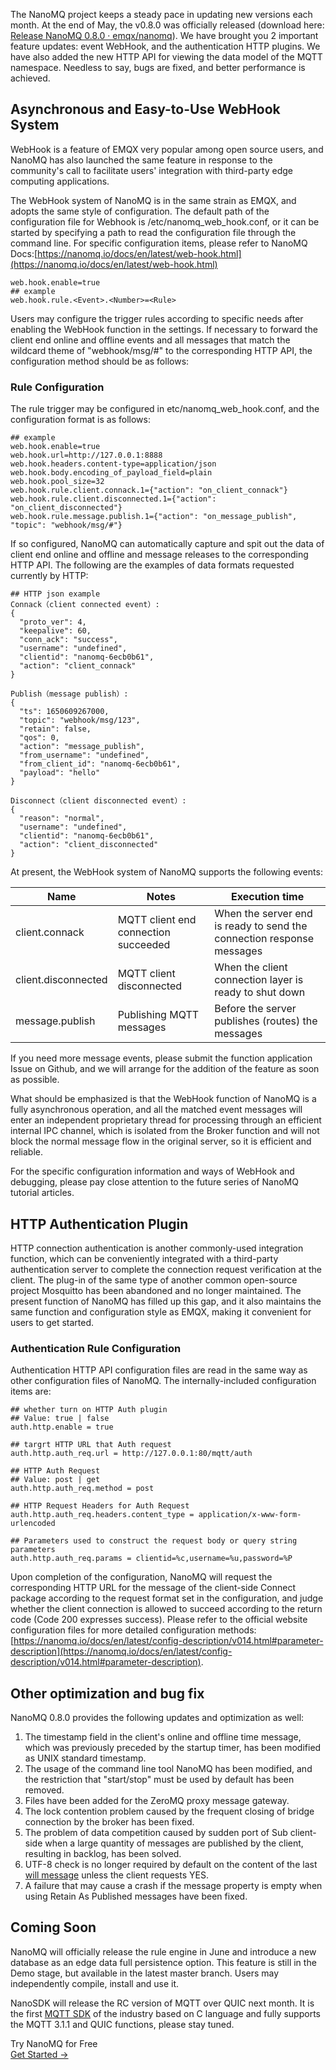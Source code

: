 The NanoMQ project keeps a steady pace in updating new versions each month. At the end of May, the v0.8.0 was officially released (download here: [Release NanoMQ 0.8.0 · emqx/nanomq](https://github.com/emqx/nanomq/releases/tag/0.8.0)). We have brought you 2 important feature updates: event WebHook, and the authentication HTTP plugins. We have also added the new HTTP API for viewing the data model of the MQTT namespace. Needless to say, bugs are fixed, and better performance is achieved.

## **Asynchronous and Easy-to-Use WebHook System**

WebHook is a feature of EMQX very popular among open source users, and NanoMQ has also launched the same feature in response to the community's call to facilitate users' integration with third-party edge computing applications.

The WebHook system of NanoMQ is in the same strain as EMQX, and adopts the same style of configuration. The default path of the configuration file for Webhook is /etc/nanomq_web_hook.conf, or it can be started by specifying a path to read the configuration file through the command line. For specific configuration items, please refer to NanoMQ Docs:[https://nanomq.io/docs/en/latest/web-hook.html](https://nanomq.io/docs/en/latest/web-hook.html)

```
web.hook.enable=true
## example
web.hook.rule.<Event>.<Number>=<Rule>
```

Users may configure the trigger rules according to specific needs after enabling the WebHook function in the settings. If necessary to forward the client end online and offline events and all messages that match the wildcard theme of "webhook/msg/#" to the corresponding HTTP API, the configuration method should be as follows:

### **Rule Configuration**

The rule trigger may be configured in etc/nanomq_web_hook.conf, and the configuration format is as follows:

```
## example
web.hook.enable=true
web.hook.url=http://127.0.0.1:8888
web.hook.headers.content-type=application/json
web.hook.body.encoding_of_payload_field=plain
web.hook.pool_size=32
web.hook.rule.client.connack.1={"action": "on_client_connack"}
web.hook.rule.client.disconnected.1={"action": "on_client_disconnected"}
web.hook.rule.message.publish.1={"action": "on_message_publish", "topic": "webhook/msg/#"}
```

If so configured, NanoMQ can automatically capture and spit out the data of client end online and offline and message releases to the corresponding HTTP API. The following are the examples of data formats requested currently by HTTP:

```
## HTTP json example
Connack（client connected event）:
{
  "proto_ver": 4,
  "keepalive": 60,
  "conn_ack": "success",
  "username": "undefined",
  "clientid": "nanomq-6ecb0b61",
  "action": "client_connack"
}

Publish（message publish）:
{
  "ts": 1650609267000,
  "topic": "webhook/msg/123",
  "retain": false,
  "qos": 0,
  "action": "message_publish",
  "from_username": "undefined",
  "from_client_id": "nanomq-6ecb0b61",
  "payload": "hello"
}

Disconnect（client disconnected event）:
{
  "reason": "normal",
  "username": "undefined",
  "clientid": "nanomq-6ecb0b61",
  "action": "client_disconnected"
}
```

At present, the WebHook system of NanoMQ supports the following events:

| Name                | Notes                                | Execution time                                               |
| ------------------- | ------------------------------------ | ------------------------------------------------------------ |
| client.connack      | MQTT client end connection succeeded | When the server end is ready to send the connection response messages |
| client.disconnected | MQTT client disconnected             | When the client connection layer is ready to shut down       |
| message.publish     | Publishing MQTT messages             | Before the server publishes (routes) the messages            |

If you need more message events, please submit the function application Issue on Github, and we will arrange for the addition of the feature as soon as possible.

What should be emphasized is that the WebHook function of NanoMQ is a fully asynchronous operation, and all the matched event messages will enter an independent proprietary thread for processing through an efficient internal IPC channel, which is isolated from the Broker function and will not block the normal message flow in the original server, so it is efficient and reliable.

For the specific configuration information and ways of WebHook and debugging, please pay close attention to the future series of NanoMQ tutorial articles.

## **HTTP Authentication Plugin**

HTTP connection authentication is another commonly-used integration function, which can be conveniently integrated with a third-party authentication server to complete the connection request verification at the client. The plug-in of the same type of another common open-source project Mosquitto has been abandoned and no longer maintained. The present function of NanoMQ has filled up this gap, and it also maintains the same function and configuration style as EMQX, making it convenient for users to get started.

### **Authentication Rule Configuration**

 Authentication HTTP API configuration files are read in the same way as other configuration files of NanoMQ. The internally-included configuration items are:

```
## whether turn on HTTP Auth plugin
## Value: true | false
auth.http.enable = true

## targrt HTTP URL that Auth request
auth.http.auth_req.url = http://127.0.0.1:80/mqtt/auth

## HTTP Auth Request
## Value: post | get
auth.http.auth_req.method = post

## HTTP Request Headers for Auth Request
auth.http.auth_req.headers.content_type = application/x-www-form-urlencoded

## Parameters used to construct the request body or query string parameters
auth.http.auth_req.params = clientid=%c,username=%u,password=%P
```

Upon completion of the configuration, NanoMQ will request the corresponding HTTP URL for the message of the client-side Connect package according to the request format set in the configuration, and judge whether the client connection is allowed to succeed according to the return code (Code 200 expresses success). Please refer to the official website configuration files for more detailed configuration methods: [https://nanomq.io/docs/en/latest/config-description/v014.html#parameter-description](https://nanomq.io/docs/en/latest/config-description/v014.html#parameter-description).

## Other optimization and bug fix

NanoMQ 0.8.0 provides the following updates and optimization as well:

1. The timestamp field in the client's online and offline time message, which was previously preceded by the startup timer, has been modified as UNIX standard timestamp.
2. The usage of the command line tool NanoMQ has been modified, and the restriction that "start/stop" must be used by default has been removed.
3. Files have been added for the ZeroMQ proxy message gateway.
4. The lock contention problem caused by the frequent closing of bridge connection by the broker has been fixed.
5. The problem of data competition caused by sudden port of Sub client-side when a large quantity of messages are published by the client, resulting in backlog, has been solved.
6. UTF-8 check is no longer required by default on the content of the last [will message](https://www.emqx.com/en/blog/use-of-mqtt-will-message) unless the client requests YES.
7. A failure that may cause a crash if the message property is empty when using Retain As Published messages have been fixed.

## Coming Soon

NanoMQ will officially release the rule engine in June and introduce a new database as an edge data full persistence option. This feature is still in the Demo stage, but available in the latest master branch. Users may independently compile, install and use it.

NanoSDK will release the RC version of MQTT over QUIC next month. It is the first [MQTT SDK](https://www.emqx.com/en/mqtt-client-sdk) of the industry based on C language and fully supports the MQTT 3.1.1 and QUIC functions, please stay tuned.


<section class="promotion">
    <div>
        Try NanoMQ for Free
    </div>
    <a href="https://www.emqx.com/en/try?product=nanomq" class="button is-gradient px-5">Get Started →</a>
</section>
